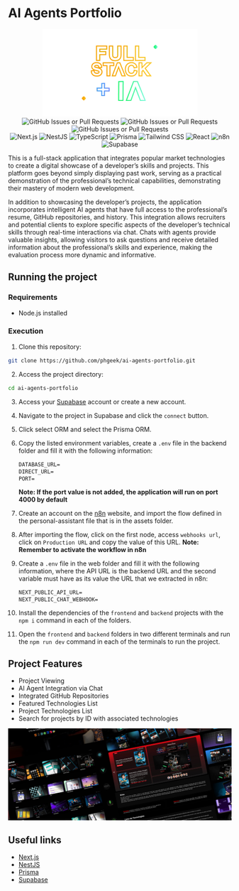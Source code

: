 # AI Agents Portfolio

<div align="center">
<img src="./.gitassets/cover.png" width="350px" />

<div data-badges>
<img alt="GitHub Issues or Pull Requests" src="https://img.shields.io/github/stars/phgeek/ai-agents-portfolio?style=for-the-badge" />
<img alt="GitHub Issues or Pull Requests" src="https://img.shields.io/github/forks/phgeek/ai-agents-portfolio?style=for-the-badge" />
<img alt="GitHub Issues or Pull Requests" src="https://img.shields.io/github/issues/phgeek/ai-agents-portfolio?style=for-the-badge" />
</div>

<div data-badges>
<img alt="Next.js" src="https://img.shields.io/badge/next%20js-000000?style=for-the-badge&logo=nextdotjs&logoColor=white" />
<img alt="NestJS" src="https://img.shields.io/badge/nestjs-E0234E?style=for-the-badge&logo=nestjs&logoColor=white" />
<img alt="TypeScript" src="https://img.shields.io/badge/TypeScript-007ACC?style=for-the-badge&logo=typescript&logoColor=white" />
<img alt="Prisma" src="https://img.shields.io/badge/Prisma-121c25?style=for-the-badge&logo=Prisma&logoColor=white" />
<img alt="Tailwind CSS" src="https://img.shields.io/badge/Tailwind_CSS-f0f0f0?style=for-the-badge&logo=tailwind-css&logoColor=00bcff" />
<img alt="React" src="https://img.shields.io/badge/React-20232A?style=for-the-badge&logo=react&logoColor=61DAFB" />
<img alt="n8n" src="https://img.shields.io/badge/n8n-f0f0f0?style=for-the-badge&logo=n8n&logoColor=ea4b71" />
<img alt="Supabase" src="https://img.shields.io/badge/Supabase-181818?style=for-the-badge&logo=supabase" />
</div>
</div>

This is a full-stack application that integrates popular market technologies to create a digital showcase of a developer’s skills and projects. This platform goes beyond simply displaying past work, serving as a practical demonstration of the professional’s technical capabilities, demonstrating their mastery of modern web development.

In addition to showcasing the developer’s projects, the application incorporates intelligent AI agents that have full access to the professional’s resume, GitHub repositories, and history. This integration allows recruiters and potential clients to explore specific aspects of the developer’s technical skills through real-time interactions via chat. Chats with agents provide valuable insights, allowing visitors to ask questions and receive detailed information about the professional’s skills and experience, making the evaluation process more dynamic and informative.

## Running the project

### Requirements

-   Node.js installed

### Execution

1. Clone this repository:

```sh
git clone https://github.com/phgeek/ai-agents-portfolio.git
```

2. Access the project directory:

```sh
cd ai-agents-portfolio
```

3. Access your [Supabase](https://supabase.com/) account or create a new account.

4. Navigate to the project in Supabase and click the `connect` button.

5. Click select ORM and select the Prisma ORM.

6. Copy the listed environment variables, create a `.env` file in the backend folder and fill it with the following information:

    ```
    DATABASE_URL=
    DIRECT_URL=
    PORT=
    ```

    **Note: If the port value is not added, the application will run on port 4000 by default**

7. Create an account on the [n8n](https://n8n.io) website, and import the flow defined in the personal-assistant file that is in the assets folder.

8. After importing the flow, click on the first node, access `webhooks url`, click on `Production URL` and copy the value of this URL.
   **Note: Remember to activate the workflow in n8n**

9. Create a `.env` file in the web folder and fill it with the following information, where the API URL is the backend URL and the second variable must have as its value the URL that we extracted in n8n:

    ```
    NEXT_PUBLIC_API_URL=
    NEXT_PUBLIC_CHAT_WEBHOOK=
    ```

10. Install the dependencies of the `frontend` and `backend` projects with the `npm i` command in each of the folders.

11. Open the `frontend` and `backend` folders in two different terminals and run the `npm run dev` command in each of the terminals to run the project.

## Project Features

-   Project Viewing
-   AI Agent Integration via Chat
-   Integrated GitHub Repositories
-   Featured Technologies List
-   Project Technologies List
-   Search for projects by ID with associated technologies

![](./.gitassets/2.png)

## Useful links

-   [Next.js](https://nextjs.org/docs)
-   [NestJS](https://docs.nestjs.com/)
-   [Prisma](https://www.prisma.io)
-   [Supabase](https://supabase.com)
